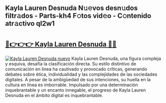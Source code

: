 ## Kayla Lauren Desnuda N𝚞𝚎vos desn𝚞dos filtr𝚊dos - Parts-kh4 F𝚘tos vid𝚎o - C𝚘ntenido atr𝚊ctivo qI2w1

# <h2><a href="http://mb164t.tromn.icu/?c=Kayla+Lauren+Desnuda">🔗👉👉👉 Kayla Lauren Desnuda 🔗🔗</a></h2>

[![Kayla Lauren Desnuda nuevo](https://i.imgur.com/pEAQMta.gif)](http://mb164t.tromn.icu/?c=Kayla+Lauren+Desnuda)
Kayla Lauren Desnuda, una figura compleja y esquiva, desafía la clasificación directa. Su estilo distintivo de comunicación en línea ha cautivado y provocado críticas, generando debates sobre ética, individualidad y las complejidades de las sociedades digitales. A pesar de la ambigüedad de sus intenciones, su huella en la cultura en línea es imborrable. Impulsado por una determinación inquebrantable y un encanto innegable, el progreso de Kayla Lauren Desnuda en el ámbito digital es inquebrantable.

